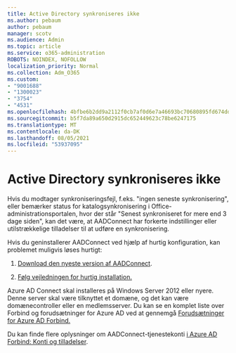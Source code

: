 ```yaml
---
title: Active Directory synkroniseres ikke
ms.author: pebaum
author: pebaum
manager: scotv
ms.audience: Admin
ms.topic: article
ms.service: o365-administration
ROBOTS: NOINDEX, NOFOLLOW
localization_priority: Normal
ms.collection: Adm_O365
ms.custom:
- "9001688"
- "1300023"
- "3754"
- "4531"
ms.openlocfilehash: 4bfbe6b2dd9a2112f0cb7af0d6e7a46693bc70680895fd674ddb0332b7071797
ms.sourcegitcommit: b5f7da89a650d2915dc652449623c78be6247175
ms.translationtype: MT
ms.contentlocale: da-DK
ms.lasthandoff: 08/05/2021
ms.locfileid: "53937095"
---
```

# <a name="active-directory-not-syncing"></a>Active Directory synkroniseres ikke

Hvis du modtager synkroniseringsfejl, f.eks. "ingen seneste synkronisering", eller bemærker status for katalogsynkronisering i Office-administrationsportalen, hvor der står "Senest synkroniseret for mere end 3 dage siden", kan det være, at AADConnect har forkerte indstillinger eller utilstrækkelige tilladelser til at udføre en synkronisering.  

Hvis du geninstallerer AADConnect ved hjælp af hurtig konfiguration, kan problemet muligvis løses hurtigt:

1. [Download den nyeste version af AADConnect](https://go.microsoft.com/fwlink/?LinkId=615771).

2. [Følg vejledningen for hurtig installation.](/azure/active-directory/hybrid/how-to-connect-install-express)

Azure AD Connect skal installeres på Windows Server 2012 eller nyere. Denne server skal være tilknyttet et domæne, og det kan være domænecontroller eller en medlemsserver. Du kan se en komplet liste over Forbind og forudsætninger for Azure AD ved at gennemgå [Forudsætninger for Azure AD Forbind.](/azure/active-directory/hybrid/how-to-connect-install-prerequisites)

Du kan finde flere oplysninger om AADConnect-tjenestekonti [i Azure AD Forbind: Konti og tilladelser](/azure/active-directory/hybrid/reference-connect-accounts-permissions).
